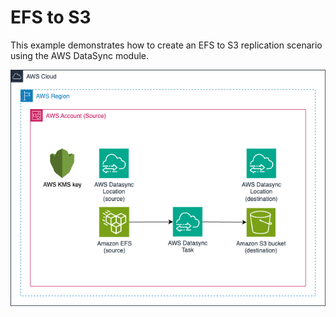 # EFS to S3

This example demonstrates how to create an EFS to S3 replication scenario using the AWS DataSync module.

![AWS Datasync EFS to S3](./datasync-examples-efs-to-s3.png)
